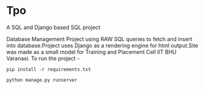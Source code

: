 # Tpo
A SQL and Django based SQL project

Database Management Project using RAW SQL queries to fetch and insert into database.Project uses Django as a rendering engine for 
html output.Site was made as a small model for Training and Placement Cell IIT BHU Varanasi. 
To run the project -
```
pip install -r requirements.txt

python manage.py runserver
```



